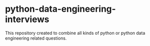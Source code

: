 # python-data-engineering-interviews

This repository created to combine all kinds of python or python data engineering related questions.
